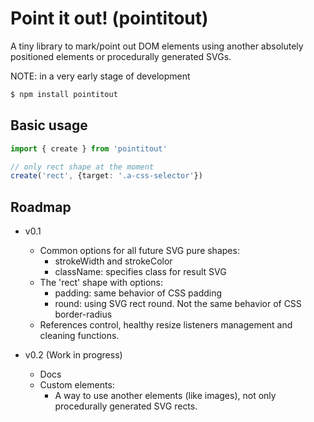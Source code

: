 # Point it out! (pointitout)

A tiny library to mark/point out DOM elements using another absolutely positioned elements or procedurally generated SVGs.

NOTE: in a very early stage of development

```sh
$ npm install pointitout
```

## Basic usage
```ts
import { create } from 'pointitout'

// only rect shape at the moment
create('rect', {target: '.a-css-selector'})
```

## Roadmap
- v0.1
    - Common options for all future SVG pure shapes:
        - strokeWidth and strokeColor
        - className: specifies class for result SVG
    - The 'rect' shape with options:
        - padding: same behavior of CSS padding
        - round: using SVG rect round. Not the same behavior of CSS border-radius
    - References control, healthy resize listeners management and cleaning functions.

- v0.2 (Work in progress)
    - Docs
    - Custom elements:
        - A way to use another elements (like images), not only procedurally generated SVG rects.